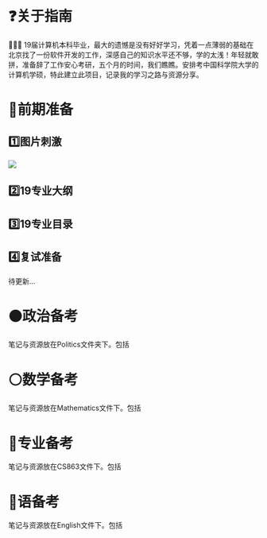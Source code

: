 # :question:关于指南
  💯💯💯 
  19届计算机本科毕业，最大的遗憾是没有好好学习，凭着一点薄弱的基础在北京找了一份软件开发的工作，深感自己的知识水平还不够，学的太浅！年轻就敢拼，准备辞了工作安心考研，五个月的时间，我们瞧瞧。安排考中国科学院大学的计算机学硕，特此建立此项目，记录我的学习之路与资源分享。
# :eyes:前期准备
## :one:图片刺激
![](https://i.imgur.com/BXjzmQX.jpg)
## :two:19专业大纲

## :three:19专业目录

## :four:复试准备
待更新...

# :black_circle:政治备考
笔记与资源放在Politics文件夹下。包括
# :white_circle:数学备考
笔记与资源放在Mathematics文件下。包括
# :red_circle:专业备考
笔记与资源放在CS863文件下。包括
# :large_blue_circle:语备考
笔记与资源放在English文件下。包括
